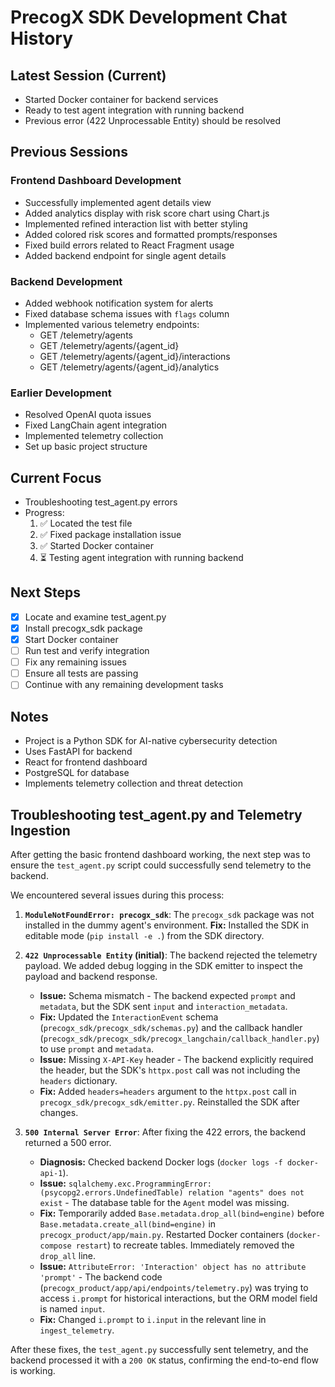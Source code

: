 # PrecogX SDK Development Chat History

## Latest Session (Current)
- Started Docker container for backend services
- Ready to test agent integration with running backend
- Previous error (422 Unprocessable Entity) should be resolved

## Previous Sessions

### Frontend Dashboard Development
- Successfully implemented agent details view
- Added analytics display with risk score chart using Chart.js
- Implemented refined interaction list with better styling
- Added colored risk scores and formatted prompts/responses
- Fixed build errors related to React Fragment usage
- Added backend endpoint for single agent details

### Backend Development
- Added webhook notification system for alerts
- Fixed database schema issues with `flags` column
- Implemented various telemetry endpoints:
  - GET /telemetry/agents
  - GET /telemetry/agents/{agent_id}
  - GET /telemetry/agents/{agent_id}/interactions
  - GET /telemetry/agents/{agent_id}/analytics

### Earlier Development
- Resolved OpenAI quota issues
- Fixed LangChain agent integration
- Implemented telemetry collection
- Set up basic project structure

## Current Focus
- Troubleshooting test_agent.py errors
- Progress:
  1. ✅ Located the test file
  2. ✅ Fixed package installation issue
  3. ✅ Started Docker container
  4. ⏳ Testing agent integration with running backend

## Next Steps
- [x] Locate and examine test_agent.py
- [x] Install precogx_sdk package
- [x] Start Docker container
- [ ] Run test and verify integration
- [ ] Fix any remaining issues
- [ ] Ensure all tests are passing
- [ ] Continue with any remaining development tasks

## Notes
- Project is a Python SDK for AI-native cybersecurity detection
- Uses FastAPI for backend
- React for frontend dashboard
- PostgreSQL for database
- Implements telemetry collection and threat detection

## Troubleshooting test_agent.py and Telemetry Ingestion

After getting the basic frontend dashboard working, the next step was to ensure the `test_agent.py` script could successfully send telemetry to the backend.

We encountered several issues during this process:

1.  **`ModuleNotFoundError: precogx_sdk`**: The `precogx_sdk` package was not installed in the dummy agent's environment. **Fix:** Installed the SDK in editable mode (`pip install -e .`) from the SDK directory.

2.  **`422 Unprocessable Entity` (initial)**: The backend rejected the telemetry payload. We added debug logging in the SDK emitter to inspect the payload and backend response.
    *   **Issue:** Schema mismatch - The backend expected `prompt` and `metadata`, but the SDK sent `input` and `interaction_metadata`.
    *   **Fix:** Updated the `InteractionEvent` schema (`precogx_sdk/precogx_sdk/schemas.py`) and the callback handler (`precogx_sdk/precogx_sdk/precogx_langchain/callback_handler.py`) to use `prompt` and `metadata`.
    *   **Issue:** Missing `X-API-Key` header - The backend explicitly required the header, but the SDK's `httpx.post` call was not including the `headers` dictionary.
    *   **Fix:** Added `headers=headers` argument to the `httpx.post` call in `precogx_sdk/precogx_sdk/emitter.py`. Reinstalled the SDK after changes.

3.  **`500 Internal Server Error`**: After fixing the 422 errors, the backend returned a 500 error.
    *   **Diagnosis:** Checked backend Docker logs (`docker logs -f docker-api-1`).
    *   **Issue:** `sqlalchemy.exc.ProgrammingError: (psycopg2.errors.UndefinedTable) relation "agents" does not exist` - The database table for the `Agent` model was missing.
    *   **Fix:** Temporarily added `Base.metadata.drop_all(bind=engine)` before `Base.metadata.create_all(bind=engine)` in `precogx_product/app/main.py`. Restarted Docker containers (`docker-compose restart`) to recreate tables. Immediately removed the `drop_all` line.
    *   **Issue:** `AttributeError: 'Interaction' object has no attribute 'prompt'` - The backend code (`precogx_product/app/api/endpoints/telemetry.py`) was trying to access `i.prompt` for historical interactions, but the ORM model field is named `input`.
    *   **Fix:** Changed `i.prompt` to `i.input` in the relevant line in `ingest_telemetry`.

After these fixes, the `test_agent.py` successfully sent telemetry, and the backend processed it with a `200 OK` status, confirming the end-to-end flow is working. 